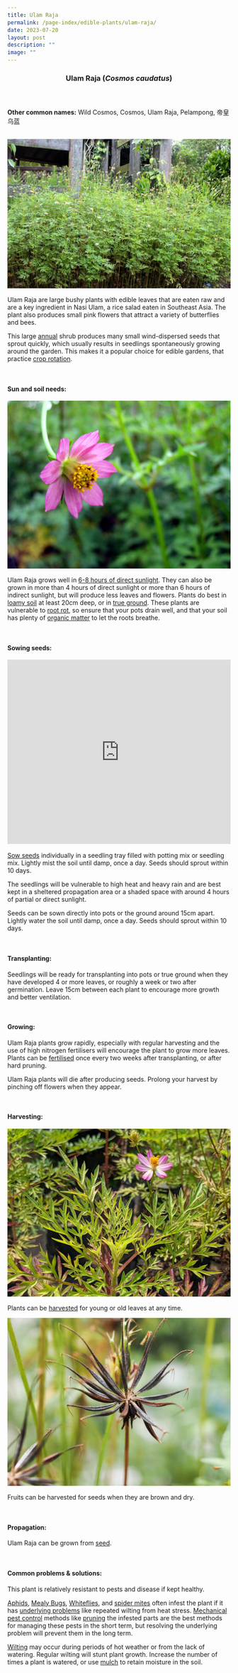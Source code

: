 ```yaml
---
title: Ulam Raja
permalink: /page-index/edible-plants/ulam-raja/
date: 2023-07-20
layout: post
description: ""
image: ""
---
```

<header>
	<h3>Ulam Raja (<em>Cosmos caudatus</em>)</h3>
</header>
	
<section>
	<p><strong>Other common names:</strong> Wild Cosmos, Cosmos, Ulam Raja, Pelampong, 帝皇乌蓝</p>
	<br>
</section>

<section>
		<img title="A cluser of Ulam Raja plants. Photo by Flora and Fauna web." src="/images/Plants/ulamraja_ffw_2.jpg">
	<p>Ulam Raja are large bushy plants with edible leaves that are eaten raw and are a key ingredient in Nasi Ulam, a rice salad eaten in Southeast Asia. The plant also produces small pink flowers that attract a variety of butterflies and bees.</p>
	<p>This large <a href="/learn-more-about-gardening/glossary/#a">annual</a> shrub produces many small wind-dispersed seeds that sprout quickly, which usually results in seedlings spontaneously growing around the garden. This makes it a popular choice for edible gardens, that practice <a href="/page-index/horticulture-techniques/crop-rotation/">crop rotation</a>.</p>
	<br>
</section>

<section>
	<h4>Sun and soil needs:</h4>
	<img title="Ulam Raja flower. Photo by Victoria Lim." src="/images/Plants/ulamraja_victorialim.jpg">
	<p>Ulam Raja grows well in <a href="/page-index/horticulture-techniques/gauging-light/">6-8 hours of direct sunlight</a>. They can also be grown in more than 4 hours of direct sunlight or more than 6 hours of indirect sunlight, but will produce less leaves and flowers. Plants do best in <a href="/page-index/horticulture-techniques/soil/">loamy soil</a> at least 20cm deep, or in <a href="/page-index/horticulture-techniques/true-ground/">true ground</a>. These plants are vulnerable to <a href="/page-index/plant-problems/root-rot/">root rot</a>, so ensure that your pots drain well, and that your soil has plenty of <a href="/page-index/horticulture-techniques/soil-amendments/">organic matter</a> to let the roots breathe.</p>
	<br>
</section>

<section>
  <h4>Sowing seeds:</h4>
		<iframe width="100%" height="415" src="https://www.youtube.com/embed/x7J87wY7U6s" title="YouTube video player" frameborder="0" allow="accelerometer; autoplay; clipboard-write; encrypted-media; gyroscope; picture-in-picture; web-share" allowfullscreen=""></iframe>	<br>
	<p><a href="/page-index/horticulture-techniques/propagation-by-seeds">Sow seeds</a>  individually in a seedling tray filled with potting mix or seedling mix. Lightly mist the soil until damp, once a day. Seeds should sprout within 10 days.</p>
	<p>The seedlings will be vulnerable to high heat and heavy rain and are best kept in a sheltered propagation area or a shaded space with around 4 hours of partial or direct sunlight.</p>
	<p>Seeds can be sown directly into pots or the ground around 15cm apart. Lightly water the soil until damp, once a day. Seeds should sprout within 10 days.</p>
	<br>
</section>

<section>
	<h4>Transplanting:</h4>
	<p>Seedlings will be ready for transplanting into pots or true ground when they have developed 4 or more leaves, or roughly a week or two after germination. Leave 15cm between each plant to encourage more growth and better ventilation.</p>
	<br>
</section>

<section>
	<h4>Growing:</h4>
	<p>Ulam Raja plants grow rapidly, especially with regular harvesting and the use of high nitrogen fertilisers will encourage the plant to grow more leaves. Plants can be <a href="/page-index/horticulture-techniques/fertilising/">fertilised</a> once every two weeks after transplanting, or after hard pruning.</p>
	<p>Ulam Raja plants will die after producing seeds. Prolong your harvest by pinching off flowers when they appear.</p>
	<br>
</section>

<section>
	<h4>Harvesting:</h4>
	<img title="Ulam raja leaves. Photo by Jacqueline Chua" src="/images/Plants/ulamraja%20(2)_jacquelinechua.jpg">
	<p>Plants can be <a href="/page-index/horticulture-techniques/harvesting-hygiene/">harvested</a> for young or old leaves at any time.</p>
		<img title="Photo by Jacqueline Chua" src="/images/Plants/UlamRaja_JacChua.jpg">
	<p>Fruits can be harvested for seeds when they are brown and dry.</p>
	<br>
</section>

<section>
	<h4>Propagation:</h4>
	<p>Ulam Raja can be grown from <a href="/page-index/horticulture-techniques/propagation-by-seeds">seed</a>.</p>
	<br>
</section>

<section>
	<h4>Common problems &amp; solutions:</h4>
	<p>This plant is relatively resistant to pests and disease if kept healthy.</p>
		<p><a href="/page-index/pests/aphids/">Aphids</a>, <a href="/page-index/pests/mealy-bugs/">Mealy Bugs</a>, <a href="/page-index/pests/whiteflies/">Whiteflies</a>, and <a href="/page-index/pests/spider-mites/">spider mites</a> often infest the plant if it has <a href="/learn-more-about-gardening/plant-problems/">underlying problems</a> like repeated wilting from heat stress. <a href="/horticulture-techniques/pest-control/">Mechanical pest control</a> methods like <a href="/page-index/horticulture-techniques/pruning/">pruning</a> the infested parts are the best methods for managing these pests in the short term, but resolving the underlying problem will prevent them in the long term.</p>
	<p><a href="/page-index/plant-problems/wilting">Wilting</a> may occur during periods of hot weather or from the lack of watering. Regular wilting will stunt plant growth. Increase the number of times a plant is watered, or use <a href="/page-index/horticulture-techniques/mulching">mulch</a> to retain moisture in the soil.</p>
	<br>
</section>